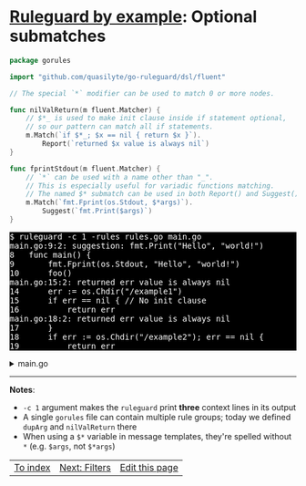 # [Ruleguard by example](https://go-ruleguard.github.io/by-example/): Optional submatches

```go
package gorules

import "github.com/quasilyte/go-ruleguard/dsl/fluent"

// The special `*` modifier can be used to match 0 or more nodes.

func nilValReturn(m fluent.Matcher) {
	// $*_ is used to make init clause inside if statement optional,
	// so our pattern can match all if statements.
	m.Match(`if $*_; $x == nil { return $x }`).
		Report(`returned $x value is always nil`)
}

func fprintStdout(m fluent.Matcher) {
	// `*` can be used with a name other than "_".
	// This is especially useful for variadic functions matching.
	// The named $* submatch can be used in both Report() and Suggest() templates.
	m.Match(`fmt.Fprint(os.Stdout, $*args)`).
		Suggest(`fmt.Print($args)`)
}
```

<pre style="color: white; background-color: black">
$ ruleguard -c 1 -rules rules.go main.go
main.go:9:2: suggestion: fmt.Print("Hello", "world!")
8	func main() {
9		fmt.Fprint(os.Stdout, "Hello", "world!")
10		foo()
main.go:15:2: returned err value is always nil
14		err := os.Chdir("/example1")
15		if err == nil { // No init clause
16			return err
main.go:18:2: returned err value is always nil
17		}
18		if err := os.Chdir("/example2"); err == nil {
19			return err
</pre>

<details><summary>main.go</summary>

```go
package main

import (
	"fmt"
	"os"
)

func main() {
	fmt.Fprint(os.Stdout, "Hello", "world!")
	foo()
}

func foo() error {
	err := os.Chdir("/example1")
	if err == nil { // No init clause
		return err
	}
	if err := os.Chdir("/example2"); err == nil {
		return err
	}
	if err == nil {
		return nil // Doesn't match
	}
	return nil
}
```

</details>

<hr>

**Notes**:

* `-c 1` argument makes the `ruleguard` print **three** context lines in its output
* A single `gorules` file can contain multiple rule groups; today we defined `dupArg` and `nilValReturn` there
* When using a `$*` variable in message templates, they're spelled without `*` (e.g. `$args`, not `$*args`)

<table><tr>
<td><a href="index">To index</a></td>
<td><a href="filters">Next: Filters</a></td>
<td><a href="https://github.com/go-ruleguard/go-ruleguard.github.io/edit/master/by-example/optional-submatches.md">Edit this page</a></td>
</tr></table>

